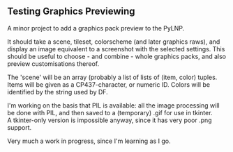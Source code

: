 Testing Graphics Previewing
---------------------------

A minor project to add a graphics pack preview to the PyLNP.

It should take a scene, tileset, colorscheme (and later graphics raws), and
display an image equivalent to a screenshot with the selected settings. This
should be useful to choose - and combine - whole graphics packs, and also
preview customisations thereof.

The 'scene' will be an array (probably a list of lists of (item, color) tuples.
Items will be given as a CP437-character, or numeric ID.  Colors will be
identified by the string used by DF.

I'm working on the basis that PIL is available:  all the image processing will
be done with PIL, and then saved to a (temporary) .gif for use in tkinter.  
A tkinter-only version is impossible anyway, since it has very poor .png
support.

Very much a work in progress, since I'm learning as I go.

